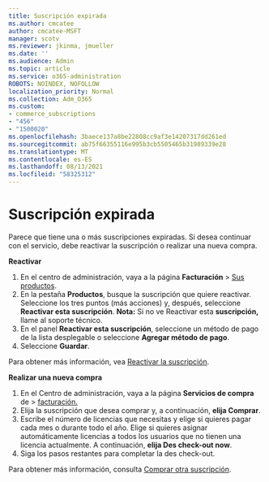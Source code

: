 ```yaml
---
title: Suscripción expirada
ms.author: cmcatee
author: cmcatee-MSFT
manager: scotv
ms.reviewer: jkinma, jmueller
ms.date: ''
ms.audience: Admin
ms.topic: article
ms.service: o365-administration
ROBOTS: NOINDEX, NOFOLLOW
localization_priority: Normal
ms.collection: Adm_O365
ms.custom:
- commerce_subscriptions
- "456"
- "1500020"
ms.openlocfilehash: 3baece137a8be22808cc9af3e14207317dd261ed
ms.sourcegitcommit: ab75f66355116e995b3cb5505465b31989339e28
ms.translationtype: MT
ms.contentlocale: es-ES
ms.lasthandoff: 08/13/2021
ms.locfileid: "58325312"
---
```

# <a name="expired-subscription"></a>Suscripción expirada

Parece que tiene una o más suscripciones expiradas. Si desea continuar con el servicio, debe reactivar la suscripción o realizar una nueva compra.
  
**Reactivar**
  
1. En el centro de administración, vaya a la página **Facturación** \> [Sus productos](https://go.microsoft.com/fwlink/p/?linkid=842054).
2. En la pestaña **Productos**, busque la suscripción que quiere reactivar. Seleccione los tres puntos (más acciones) y, después, seleccione **Reactivar esta suscripción**.
    **Nota:** Si no ve Reactivar esta **suscripción,** llame al soporte técnico.
3. En el panel **Reactivar esta suscripción**, seleccione un método de pago de la lista desplegable o seleccione **Agregar método de pago**.
4. Seleccione **Guardar**.

Para obtener más información, vea [Reactivar 
la suscripción](https://docs.microsoft.com/microsoft-365/commerce/subscriptions/reactivate-your-subscription).

**Realizar una nueva compra**
  
1. En el Centro de administración, vaya a la página **Servicios de compra** de \> [facturación.](https://go.microsoft.com/fwlink/p/?linkid=868433)
2. Elija la suscripción que desea comprar y, a continuación, **elija Comprar**.
3. Escribe el número de licencias que necesitas y elige si quieres pagar cada mes o durante todo el año. Elige si quieres asignar automáticamente licencias a todos los usuarios que no tienen una licencia actualmente. A continuación, **elija Des check-out now**.
4. Siga los pasos restantes para completar la des check-out.

Para obtener más información, consulta [Comprar otra suscripción](https://docs.microsoft.com/microsoft-365/commerce/buy-another-subscription).